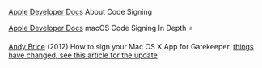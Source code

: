 
[Apple Developer Docs](https://developer.apple.com/library/content/documentation/Security/Conceptual/CodeSigningGuide/Introduction/Introduction.html#//apple_ref/doc/uid/TP40005929-CH1-SW1)
About Code Signing

[Apple Developer Docs](https://developer.apple.com/library/content/technotes/tn2206/_index.html)
macOS Code Signing In Depth
:star:

[Andy Brice](https://successfulsoftware.net/2012/08/30/how-to-sign-your-mac-os-x-app-for-gatekeeper/)
(2012) How to sign your Mac OS X App for Gatekeeper.
[things have changed, see this article for the update](https://successfulsoftware.net/2014/10/17/signing-qt-applications-for-mac-os-x-10-9-5-and-10-10/)
